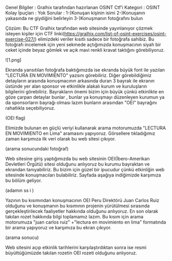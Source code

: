 Genel Bilgiler : Gralhix tarafından hazırlanan OSINT Ctf'i
Kategori : OSINT Kolay
İpuçları : Yok
Sorular :
	1-)Konuşan kişinin isimi
	2-)Konuşanın yakasında ne giydiğini belirleyin
	3-)Konuşmanın fotoğrafını bulun

Çözüm:
Bu CTF Gralhix tarafından web sitesinde yayınlanıyor çözmek isteyen kişiler için CTF linki(https://gralhix.com/list-of-osint-exercises/osint-exercise-027/) elimizdeki veriler kısıtlı sadece bir fotoğrafa sahibiz. Bu fotoğrafı incelemek için yeni sekmede açtığımızda konuşmacının siyah bir ceket içinde beyaz gömlek ve açık mavi renkli kravat taktığını görebiliyoruz.

![1.png]

Ekranda yansıtılan fotoğrafa baktığımızda ise ekranda büyük font ile yazılan "LECTURA EN MOVIMIENTO" yazsını görebiliriz. Diğer görebildiğimiz detayların arasında konuşmacının arkasında duran 3 bayrak ile ekranın üstünde yer alan sponsor ve etkinlikle alakalı kurum ve kuruluşların bilgilerini görebiliriz. Bayrakların önemi bizim için büyük çünkü etkinlikte en göze çarpan detaylar bunlar , bunlar ya konuşmayı düzenleyen kurumun ya da sponsorların bayrağı olması lazım bunların arasından "OEI" bayrağını rahatlıkla seçebiliyoruz. 

(OEI flag)

Elimizde bulunan en güçlü veriyi kullanarak arama motorumuzda "LECTURA EN MOVIMIENTO en Lima" aramasını yapıyoruz. Görsellere tıkladığımız zaman karşımıza ilk veri olarak bu web sitesi çıkıyor.

(arama sonucundaki fotoğraf)

Web sitesine giriş yaptığımızda bu web sitesinin OEI(İbero-Amerikan Devletleri Örgütü) sitesi olduğunu anlıyoruz bu kurumu bayraktan ve ekrandan tanıyabiliriz. Bu bizim için güzel bir ipucudur çünkü etkinliğin web sitesinde konuşmacıları bulabiliriz. 
Sayfada aşağıya indiğimizde karşımıza bu bölüm geliyor.

(adamın ss i )

Yazının bu kısımından konuşmacının OEI Peru Direktörü Juan Carlos Ruiz
olduğunu ve konuşmanın bu kısımının projenin yürütülmesi sırasında gerçekleştirilecek faaliyetler hakkında olduğunu anlıyoruz.
En son olarak takılan rozet hakkında bilgi toplamamız lazım. Bu kısım için arama motorumuza "juan carlos ruiz" +"lectura en movimiento en lima" formatında bir arama yapıyoruz ve karşımıza bu ekran çıkıyor.

(arama sonucu)

Web sitesini açıp etkinlik tarihlerini karşılaştırdıktan sonra ise resmi büyüttüğümüzde takılan rozetin OEI rozeti olduğunu anlıyoruz.
